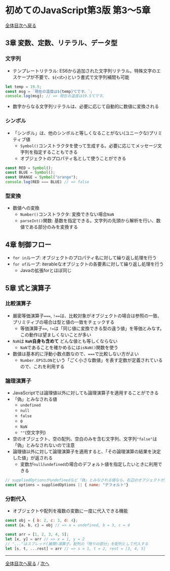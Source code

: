 # 初めてのJavaScript第3版 第3～5章
[全体目次へ戻る](index.md)

## 3章 変数、定数、リテラル、データ型
### 文字列
- テンプレートリテラル: ES6から追加された文字列リテラル。特殊文字のエスケープが不要で、`${<式>}`という書式で文字列補間も可能

```js
let temp = 19.5;
const msg = `現在の温度は${temp}℃です。`;
console.log(msg); // => 現在の温度は19.5℃です。
```

- 数字からなる文字列リテラルは、必要に応じて自動的に数値に変換される

### シンボル
- 「シンボル」は、他のシンボルと等しくなることがない(ユニークな)プリミティブ値
  + `Symbol()`コンストラクタを使って生成する。必要に応じてメッセージ文字列を指定することもできる
  + オブジェクトのプロパティ名として使うことができる

```js
const RED = Symbol();
const BLUE = Symbol();
const ORANGE = Symbol("orange");
console.log(RED === BLUE) // => false
```

### 型変換
- 数値への変換
  + `Number()`コンストラクタ: 変換できない場合`NaN`
  + `parseInt()`関数: 基数を指定できる。文字列の先頭から解析を行い、数値である部分のみを変換する


## 4章 制御フロー
- `for in`ループ: オブジェクトのプロパティ名に対して繰り返し処理を行う
- `for of`ループ: iterableなオブジェクトの各要素に対して繰り返し処理を行う
  + Javaの拡張forとほぼ同じ


## 5章 式と演算子
### 比較演算子
- 厳密等価演算子`===`, `!==`は、比較対象がオブジェクトの場合は参照の一致、プリミティブの場合は型と値の一致をチェックする
  + 等価演算子`==`, `!=`は「同じ値に変換できる型の違う値」を等価とみなす。この動作は望ましくないことが多い
- `NaN`は **`NaN`自身も含めて** どんな値とも等しくならない
  + `NaN`であることを確かめるには`isNaN()`関数を使う
- 数値は基本的に浮動小数点数なので、`===`で比較しない方がよい
  + `Number.EPSILON`という「ごく小さな数値」を表す定数が定義されているので、これを利用する

### 論理演算子
- JavaScriptでは論理値以外に対しても論理演算子を適用することができる
- 「偽」とみなされる値
  + `undefined`
  + `null`
  + `false`
  + `0`
  + `NaN`
  + `""`(空文字列)
- 空のオブジェクト、空の配列、空白のみを含む文字列、文字列`"false"`は「偽」とみなされないので注意
- 論理値以外に対して論理演算子を適用すると、「その論理演算の結果を決定した値」が返される
  + 変数が`null`/`undefined`の場合のデフォルト値を指定したいときに利用できる

```js
// suppliedOptionsがundefinedなど「偽」とみなされる値なら、右辺のオブジェクトが返される
const options = suppliedOptions || { name: "デフォルト"}
```

### 分割代入
- オブジェクトや配列を複数の変数に一度に代入できる機能

```js
const obj = { b: 2, c: 3, d: 4};
const {a, b, c} = obj // => a = undefined, b = 3, c = 4

const arr = [1, 2, 3, 4, 5];
let [x, y] = arr // => x = 1, y = 2
// "..."はスプレッド(展開)演算子。配列の「残りの部分」を配列として代入する
let [s, t, ...rest] = arr // => s = 1, t = 2, rest = [3, 4, 5]
```

***

[全体目次へ戻る](index.md) /
[次へ](c6-7.md)
